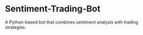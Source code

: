 # Sentiment-Trading-Bot
A Python-based bot that combines sentiment analysis with trading strategies.
